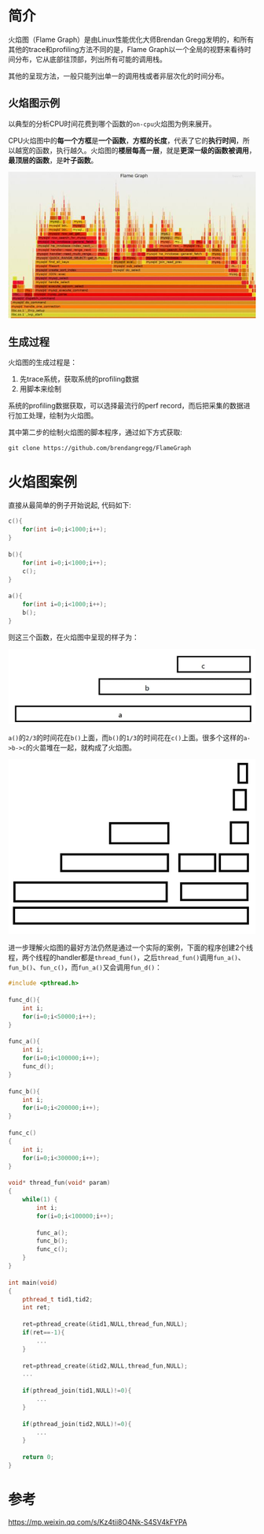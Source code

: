 
# 简介

火焰图（Flame Graph）是由Linux性能优化大师Brendan Gregg发明的，和所有其他的trace和profiling方法不同的是，Flame Graph以一个全局的视野来看待时间分布，它从底部往顶部，列出所有可能的调用栈。

其他的呈现方法，一般只能列出单一的调用栈或者非层次化的时间分布。

## 火焰图示例

以典型的分析CPU时间花费到哪个函数的`on-cpu`火焰图为例来展开。

CPU火焰图中的**每一个方框**是**一个函数**，**方框的长度**，代表了它的**执行时间**，所以越宽的函数，执行越久。火焰图的**楼层每高一层**，就是**更深一级的函数被调用**，**最顶层的函数**，是**叶子函数**。

![2020-02-04-21-54-49.png](./images/2020-02-04-21-54-49.png)

## 生成过程

火焰图的生成过程是：

1. 先trace系统，获取系统的profiling数据 
2. 用脚本来绘制

系统的profiling数据获取，可以选择最流行的perf record，而后把采集的数据进行加工处理，绘制为火焰图。

其中第二步的绘制火焰图的脚本程序，通过如下方式获取:

```
git clone https://github.com/brendangregg/FlameGraph
```

# 火焰图案例

直接从最简单的例子开始说起, 代码如下:

```cpp
c(){
    for(int i=0;i<1000;i++);
}

b(){
    for(int i=0;i<1000;i++);
    c();
}

a(){
    for(int i=0;i<1000;i++);
    b();
}
```

则这三个函数，在火焰图中呈现的样子为：

![2020-02-04-23-11-42.png](./images/2020-02-04-23-11-42.png)

`a()`的`2/3`的时间花在`b()`上面，而`b()`的`1/3`的时间花在`c()`上面。很多个这样的`a->b->c`的火苗堆在一起，就构成了火焰图。

![2020-02-04-23-12-28.png](./images/2020-02-04-23-12-28.png)

进一步理解火焰图的最好方法仍然是通过一个实际的案例，下面的程序创建2个线程，两个线程的handler都是`thread_fun()`，之后`thread_fun()`调用`fun_a()`、`fun_b()`、`fun_c()`，而`fun_a()`又会调用`fun_d()`：

```cpp
#include <pthread.h>

func_d(){
    int i;
    for(i=0;i<50000;i++);
}

func_a(){
    int i;
    for(i=0;i<100000;i++);
    func_d();
}

func_b(){
    int i;
    for(i=0;i<200000;i++);
}

func_c()
{
    int i;
    for(i=0;i<300000;i++);
}

void* thread_fun(void* param)
{
    while(1) {
        int i;
        for(i=0;i<100000;i++);
        
        func_a();
        func_b();
        func_c();
    }
}

int main(void)
{
    pthread_t tid1,tid2;
    int ret;
    
    ret=pthread_create(&tid1,NULL,thread_fun,NULL);
    if(ret==-1){
        ...
    }
    
    ret=pthread_create(&tid2,NULL,thread_fun,NULL);
    ...
    
    if(pthread_join(tid1,NULL)!=0){
        ...
    }
    
    if(pthread_join(tid2,NULL)!=0){
        ...
    }
    
    return 0;
}
```

# 参考

https://mp.weixin.qq.com/s/Kz4tii8O4Nk-S4SV4kFYPA